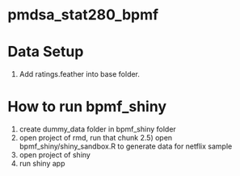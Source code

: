 # pmdsa_stat280_bpmf

# Data Setup

1) Add ratings.feather into base folder.

# How to run bpmf_shiny

1) create dummy_data folder in bpmf_shiny folder
2) open project of rmd, run that chunk
2.5) open bpmf_shiny/shiny_sandbox.R to generate data for netflix sample
3) open project of shiny
4) run shiny app